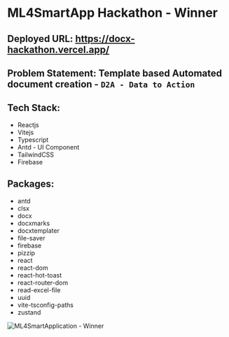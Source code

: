 # ML4SmartApp Hackathon - Winner

## Deployed URL: https://docx-hackathon.vercel.app/

## Problem Statement: Template based Automated document creation - `D2A - Data to Action`

## Tech Stack:

- Reactjs
- Vitejs
- Typescript
- Antd - UI Component
- TailwindCSS
- Firebase

## Packages:

- antd
- clsx
- docx
- docxmarks
- docxtemplater
- file-saver
- firebase
- pizzip
- react
- react-dom
- react-hot-toast
- react-router-dom
- read-excel-file
- uuid
- vite-tsconfig-paths
- zustand

![ML4SmartApplication - Winner](https://user-images.githubusercontent.com/91727830/219866154-bcf66bb3-8618-4125-8430-a9fb2ace4b9e.png)
